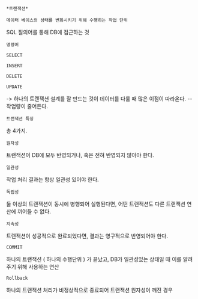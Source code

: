     *트랜잭션*
    
    데이터 베이스의 상태를 변화시키기 위해 수행하는 작업 단위
    
SQL 질의어를 통해 DB에 접근하는 것

    명령어
    
    SELECT
    
    INSERT
    
    DELETE
    
    UPDATE
    
-> 하나의 트랜잭션 설계를 잘 만드는 것이 데이터를 다룰 때 많은 이점이 따라온다. -- 작업량이 줄어든다.

    트랜잭션 특징

총 4가지.

    원자성
    
트랜잭션이 DB에 모두 반영되거나, 혹은 전혀 반영되지 않아야 한다.    
    
    일관성
    
작업 처리 결과는 항상 일관성 있어야 한다.    
    
    독립성
    
둘 이상의 트랜잭션이 동시에 병행되어 실행된다면, 어떤 트랜잭션도 다른 트랜잭션 연산에 끼어들 수 없다.    
    
    지속성
    
트랜잭션이 성공적으로 완료되었다면, 결과는 영구적으로 반영되어야 한다.

    COMMIT
    
하나의 트랜잭션 ( 하나의 수행단위 ) 가 끝났고, DB가 일관성있는 상태일 때 이를 알려주기 위해 사용하는 연산

    Rollback
    
하나의 트랜잭션 처리가 비정상적으로 종료되어 트랜잭션 원자성이 깨진 경우
